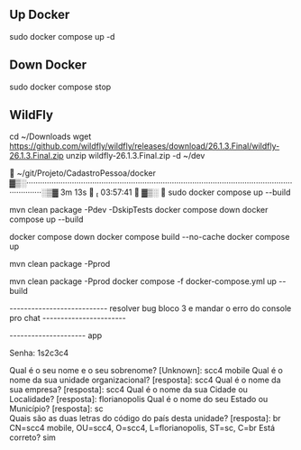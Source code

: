 ## Up Docker
sudo docker compose up -d

## Down Docker
sudo docker compose stop

## WildFly
cd ~/Downloads
wget https://github.com/wildfly/wildfly/releases/download/26.1.3.Final/wildfly-26.1.3.Final.zip
unzip wildfly-26.1.3.Final.zip -d ~/dev


  ~/git/Projeto/CadastroPessoa/docker ▓▒░···································································································································░▒▓ 3m 13s   03:57:41   ▓▒░
❯ sudo docker compose up --build


mvn clean package -Pdev -DskipTests
docker compose down
docker compose up --build

docker compose down
docker compose build --no-cache
docker compose up



mvn clean package -Pprod

mvn clean package -Pprod
docker compose -f docker-compose.yml up --build

--------------------------- resolver bug bloco 3 e mandar o erro do console pro chat -----------------------























--------------------- app

Senha: 1s2c3c4

Qual é o seu nome e o seu sobrenome?
  [Unknown]:  scc4 mobile
Qual é o nome da sua unidade organizacional?
  [resposta]:  scc4
Qual é o nome da sua empresa?
  [resposta]:  scc4
Qual é o nome da sua Cidade ou Localidade?
  [resposta]:  florianopolis
Qual é o nome do seu Estado ou Município?
  [resposta]:  sc        
Quais são as duas letras do código do país desta unidade?
  [resposta]:  br
CN=scc4 mobile, OU=scc4, O=scc4, L=florianopolis, ST=sc, C=br Está correto?
sim



